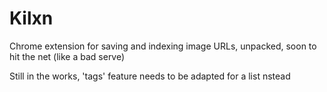 # Kilxn
Chrome extension for saving and indexing image URLs, unpacked, soon to hit the net (like a bad serve)

Still in the works, 'tags' feature needs to be adapted for a list nstead
